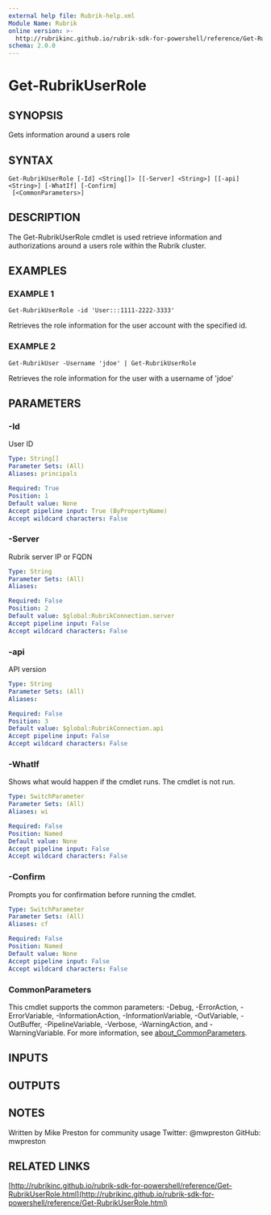 ```yaml
---
external help file: Rubrik-help.xml
Module Name: Rubrik
online version: >-
  http://rubrikinc.github.io/rubrik-sdk-for-powershell/reference/Get-RubrikUserRole.html
schema: 2.0.0
---
```


# Get-RubrikUserRole

## SYNOPSIS

Gets information around a users role

## SYNTAX

```text
Get-RubrikUserRole [-Id] <String[]> [[-Server] <String>] [[-api] <String>] [-WhatIf] [-Confirm]
 [<CommonParameters>]
```

## DESCRIPTION

The Get-RubrikUserRole cmdlet is used retrieve information and authorizations around a users role within the Rubrik cluster.

## EXAMPLES

### EXAMPLE 1

```text
Get-RubrikUserRole -id 'User:::1111-2222-3333'
```

Retrieves the role information for the user account with the specified id.

### EXAMPLE 2

```text
Get-RubrikUser -Username 'jdoe' | Get-RubrikUserRole
```

Retrieves the role information for the user with a username of 'jdoe'

## PARAMETERS

### -Id

User ID

```yaml
Type: String[]
Parameter Sets: (All)
Aliases: principals

Required: True
Position: 1
Default value: None
Accept pipeline input: True (ByPropertyName)
Accept wildcard characters: False
```

### -Server

Rubrik server IP or FQDN

```yaml
Type: String
Parameter Sets: (All)
Aliases:

Required: False
Position: 2
Default value: $global:RubrikConnection.server
Accept pipeline input: False
Accept wildcard characters: False
```

### -api

API version

```yaml
Type: String
Parameter Sets: (All)
Aliases:

Required: False
Position: 3
Default value: $global:RubrikConnection.api
Accept pipeline input: False
Accept wildcard characters: False
```

### -WhatIf

Shows what would happen if the cmdlet runs. The cmdlet is not run.

```yaml
Type: SwitchParameter
Parameter Sets: (All)
Aliases: wi

Required: False
Position: Named
Default value: None
Accept pipeline input: False
Accept wildcard characters: False
```

### -Confirm

Prompts you for confirmation before running the cmdlet.

```yaml
Type: SwitchParameter
Parameter Sets: (All)
Aliases: cf

Required: False
Position: Named
Default value: None
Accept pipeline input: False
Accept wildcard characters: False
```

### CommonParameters

This cmdlet supports the common parameters: -Debug, -ErrorAction, -ErrorVariable, -InformationAction, -InformationVariable, -OutVariable, -OutBuffer, -PipelineVariable, -Verbose, -WarningAction, and -WarningVariable. For more information, see [about\_CommonParameters](http://go.microsoft.com/fwlink/?LinkID=113216).

## INPUTS

## OUTPUTS

## NOTES

Written by Mike Preston for community usage Twitter: @mwpreston GitHub: mwpreston

## RELATED LINKS

[http://rubrikinc.github.io/rubrik-sdk-for-powershell/reference/Get-RubrikUserRole.html](http://rubrikinc.github.io/rubrik-sdk-for-powershell/reference/Get-RubrikUserRole.html)

